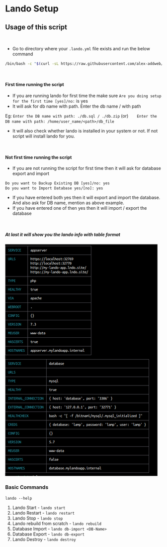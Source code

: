 # Lando Setup
## Usage of this script

<br>

- Go to directory where your `.lando.yml` file exists and run the below command
```bash
/bin/bash -c "$(curl -sL https://raw.githubusercontent.com/alex-addweb/Lando-Setup/master/setup.sh)"
```
<br>

#### First time running the script
- If you are running lando for first time the make sure `Are you doing setup for the first time [yes]/no:`  is yes
- It will ask for db name with path. Enter the db name / with path
  
Eg: `Enter the DB name with path: ./db.sql / ./db.zip` (or)
&nbsp; &nbsp; &nbsp;  `Enter the DB name with path: /home/user_name/<path>/db_file`

- It will also check whether lando is installed in your system or not. If not script will install lando for you.
<br>

#### Not first time running the script

- If you are not running the script for first time then it will ask for database export and import
```
Do you want to Backup Existing DB [yes]/no: yes
Do you want to Import Database yes/[no]: yes
```
- If you have entered both yes then it will export and import the database. And also ask for DB name, mention as above example.
- If you have entered one of then yes then it will import / export the database
<br>

##### At last it will show you the lando info with table format


![Lando_Info](/images/lando_info.png)


### Basic Commands
```
lando --help
```

1. Lando Start - `lando start`
1. Lando Restart - `lando restart`
1. Lando Stop - `lando stop`
1. Lando rebuild from scratch - `lando rebuild`
1. Database Import - `lando db-import <DB-Name>`
1. Database Export - `lando db-export`
1. Lando Destroy - `lando destroy`
